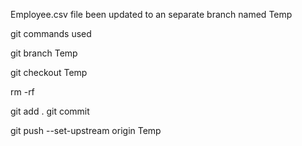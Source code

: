 Employee.csv file been updated to an separate branch named Temp

git commands used

git branch Temp

git checkout Temp

rm -rf <python file name> <readme file>

git add .
git commit

git push --set-upstream origin Temp

